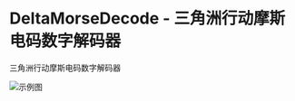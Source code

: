 # DeltaMorseDecode - 三角洲行动摩斯电码数字解码器

三角洲行动摩斯电码数字解码器

![示例图](https://raw.githubusercontent.com/GooGuJiang/DeltaMorseDecode/refs/heads/main/image/img.webp)
